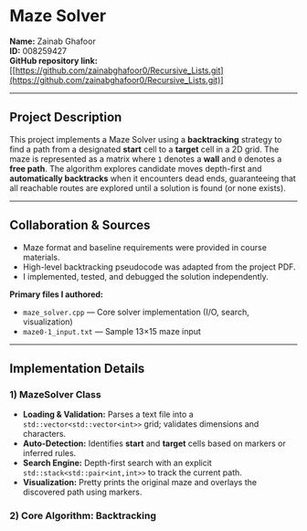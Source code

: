# Maze Solver

**Name:** Zainab Ghafoor  
**ID:** 008259427  
**GitHub repository link:** [[https://github.com/zainabghafoor0/Recursive_Lists.git](https://github.com/zainabghafoor0/Recursive_Lists.git)]

---

## Project Description

This project implements a Maze Solver using a **backtracking** strategy to find a path from a designated **start** cell to a **target** cell in a 2D grid. The maze is represented as a matrix where `1` denotes a **wall** and `0` denotes a **free path**. The algorithm explores candidate moves depth-first and **automatically backtracks** when it encounters dead ends, guaranteeing that all reachable routes are explored until a solution is found (or none exists).

---

## Collaboration & Sources

- Maze format and baseline requirements were provided in course materials.
- High-level backtracking pseudocode was adapted from the project PDF.
- I implemented, tested, and debugged the solution independently.

**Primary files I authored:**  
- `maze_solver.cpp` — Core solver implementation (I/O, search, visualization)  
- `maze0-1_input.txt` — Sample 13×15 maze input

---

## Implementation Details

### 1) MazeSolver Class
- **Loading & Validation:** Parses a text file into a `std::vector<std::vector<int>>` grid; validates dimensions and characters.  
- **Auto-Detection:** Identifies **start** and **target** cells based on markers or inferred rules.  
- **Search Engine:** Depth-first search with an explicit `std::stack<std::pair<int,int>>` to track the current path.  
- **Visualization:** Pretty prints the original maze and overlays the discovered path using markers.

### 2) Core Algorithm: Backtracking

